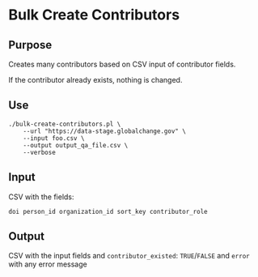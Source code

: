 # Bulk Create Contributors

## Purpose

Creates many contributors based on CSV input of contributor fields.

If the contributor already exists, nothing is changed.

## Use

```
./bulk-create-contributors.pl \
    --url "https://data-stage.globalchange.gov" \
    --input foo.csv \
    --output output_qa_file.csv \
    --verbose
```

## Input

CSV with the fields:

`doi person_id organization_id sort_key contributor_role`

## Output

CSV with the input fields and `contributor_existed`: `TRUE`/`FALSE` and `error` with any error message
